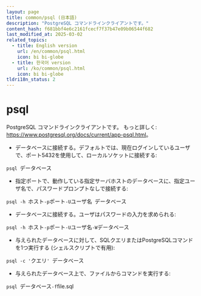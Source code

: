 ```yaml
---
layout: page
title: common/psql (日本語)
description: "PostgreSQL コマンドラインクライアントです。"
content_hash: f681bbf4e6c2161fcecf7f37b47e09b06544f682
last_modified_at: 2025-03-02
related_topics:
  - title: English version
    url: /en/common/psql.html
    icon: bi bi-globe
  - title: 한국어 version
    url: /ko/common/psql.html
    icon: bi bi-globe
tldri18n_status: 2
---
```

# psql

PostgreSQL コマンドラインクライアントです。
もっと詳しく: <https://www.postgresql.org/docs/current/app-psql.html>。

- データベースに接続する。デフォルトでは、現在ログインしているユーザで、ポート5432を使用して、ローカルソケットに接続する:

`psql `<span class="tldr-var badge badge-pill bg-dark-lm bg-white-dm text-white-lm text-dark-dm font-weight-bold">データベース</span>

- 指定ポートで、動作している指定サーバホストのデータベースに、指定ユーザ名で、パスワードプロンプトなしで接続する:

`psql -h `<span class="tldr-var badge badge-pill bg-dark-lm bg-white-dm text-white-lm text-dark-dm font-weight-bold">ホスト</span>` -p `<span class="tldr-var badge badge-pill bg-dark-lm bg-white-dm text-white-lm text-dark-dm font-weight-bold">ポート</span>` -U `<span class="tldr-var badge badge-pill bg-dark-lm bg-white-dm text-white-lm text-dark-dm font-weight-bold">ユーザ名</span>` `<span class="tldr-var badge badge-pill bg-dark-lm bg-white-dm text-white-lm text-dark-dm font-weight-bold">データベース</span>

- データベースに接続する。ユーザはパスワードの入力を求められる:

`psql -h `<span class="tldr-var badge badge-pill bg-dark-lm bg-white-dm text-white-lm text-dark-dm font-weight-bold">ホスト</span>` -p `<span class="tldr-var badge badge-pill bg-dark-lm bg-white-dm text-white-lm text-dark-dm font-weight-bold">ポート</span>` -U `<span class="tldr-var badge badge-pill bg-dark-lm bg-white-dm text-white-lm text-dark-dm font-weight-bold">ユーザ名</span>` -W `<span class="tldr-var badge badge-pill bg-dark-lm bg-white-dm text-white-lm text-dark-dm font-weight-bold">データベース</span>

- 与えられたデータベースに対して、SQLクエリまたはPostgreSQLコマンドを1つ実行する (シェルスクリプトで有用):

`psql -c '`<span class="tldr-var badge badge-pill bg-dark-lm bg-white-dm text-white-lm text-dark-dm font-weight-bold">クエリ</span>`' `<span class="tldr-var badge badge-pill bg-dark-lm bg-white-dm text-white-lm text-dark-dm font-weight-bold">データベース</span>

- 与えられたデータベース上で、ファイルからコマンドを実行する:

`psql `<span class="tldr-var badge badge-pill bg-dark-lm bg-white-dm text-white-lm text-dark-dm font-weight-bold">データベース</span>` -f `<span class="tldr-var badge badge-pill bg-dark-lm bg-white-dm text-white-lm text-dark-dm font-weight-bold">file.sql</span>
